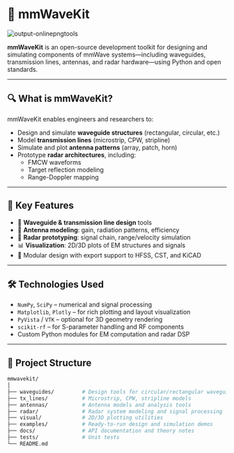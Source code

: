 # 📡 mmWaveKit


![output-onlinepngtools](https://github.com/user-attachments/assets/6bb32c0a-4391-43dd-91eb-d9626308d34a)

**mmWaveKit** is an open-source development toolkit for designing and simulating components of mmWave systems—including waveguides, transmission lines, antennas, and radar hardware—using Python and open standards.

---

## 🔍 What is mmWaveKit?

mmWaveKit enables engineers and researchers to:

- Design and simulate **waveguide structures** (rectangular, circular, etc.)
- Model **transmission lines** (microstrip, CPW, stripline)
- Simulate and plot **antenna patterns** (array, patch, horn)
- Prototype **radar architectures**, including:
  - FMCW waveforms
  - Target reflection modeling
  - Range-Doppler mapping

---

## 🎯 Key Features

- 📐 **Waveguide & transmission line design** tools
- 📶 **Antenna modeling**: gain, radiation patterns, efficiency
- 🧠 **Radar prototyping**: signal chain, range/velocity simulation
- 📊 **Visualization**: 2D/3D plots of EM structures and signals
- 🔌 Modular design with export support to HFSS, CST, and KiCAD

---

## 🛠️ Technologies Used

- `NumPy`, `SciPy` – numerical and signal processing
- `Matplotlib`, `Plotly` – for rich plotting and layout visualization
- `PyVista` / `VTK` – optional for 3D geometry rendering
- `scikit-rf` – for S-parameter handling and RF components
- Custom Python modules for EM computation and radar DSP

---

## 📂 Project Structure

```bash
mmwavekit/
│
├── waveguides/         # Design tools for circular/rectangular waveguides
├── tx_lines/           # Microstrip, CPW, stripline models
├── antennas/           # Antenna models and analysis tools
├── radar/              # Radar system modeling and signal processing
├── visual/             # 2D/3D plotting utilities
├── examples/           # Ready-to-run design and simulation demos
├── docs/               # API documentation and theory notes
├── tests/              # Unit tests
└── README.md
